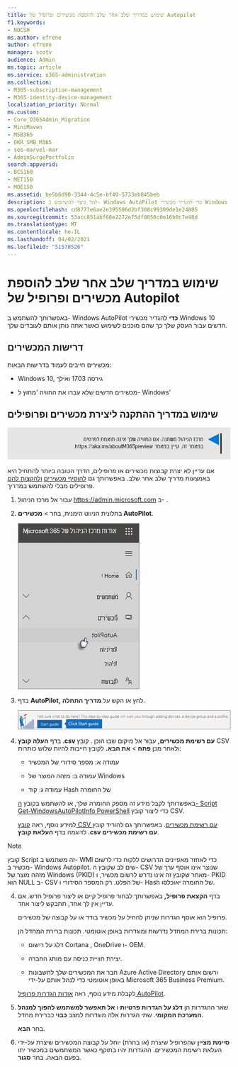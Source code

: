 ```yaml
---
title: שימוש במדריך שלב אחר שלב להוספת מכשירים ופרופיל של Autopilot
f1.keywords:
- NOCSH
ms.author: efrene
author: efrene
manager: scotv
audience: Admin
ms.topic: article
ms.service: o365-administration
ms.collection:
- M365-subscription-management
- M365-identity-device-management
localization_priority: Normal
ms.custom:
- Core_O365Admin_Migration
- MiniMaven
- MSB365
- OKR_SMB_M365
- seo-marvel-mar
- AdminSurgePortfolio
search.appverid:
- BCS160
- MET150
- MOE150
ms.assetid: be5b6d90-3344-4c5e-bf40-5733eb845beb
description: למד כיצד להשתמש ב- Windows AutoPilot כדי להגדיר מכשירי Windows 10 חדשים עבור העסק שלך כך שהם מוכנים לשימוש עובדים.
ms.openlocfilehash: cd8777e6ae2e395506d2bf308c99309de1e24805
ms.sourcegitcommit: 53acc851abf68e2272e75df0856c0e16b0c7e48d
ms.translationtype: MT
ms.contentlocale: he-IL
ms.lasthandoff: 04/02/2021
ms.locfileid: "51578526"
---
```

# <a name="use-the-step-by-step-guide-to-add-autopilot-devices-and-profile"></a>שימוש במדריך שלב אחר שלב להוספת מכשירים ופרופיל של Autopilot

באפשרותך להשתמש ב- Windows AutoPilot **כדי** להגדיר מכשירי Windows 10 חדשים עבור העסק שלך כך שהם מוכנים לשימוש כאשר אתה נותן אותם לעובדים שלך.
  
## <a name="device-requirements"></a>דרישות המכשירים

מכשירים חייבים לעמוד בדרישות הבאות:
  
- Windows 10, גירסה 1703 ואילך
    
- מכשירים חדשים שלא עברו את החוויה 'מחוץ ל- Windows'
    
## <a name="use-the-setup-guide-to-create-devices-and-profiles"></a>שימוש במדריך ההתקנה ליצירת מכשירים ופרופילים

[![תווית המיידעת אותך שמרכז הניהול משתנה ושניתן למצוא פרטים נוספים ב- aka.ms/aboutM365preview.](../media/m365admincenterchanging.png)](/office365/admin/microsoft-365-admin-center-preview)

אם עדיין לא יצרת קבוצות מכשירים או פרופילים, הדרך הטובה ביותר להתחיל היא באמצעות מדריך שלב אחר שלב. באפשרותך גם [להוסיף מכשירים](create-and-edit-autopilot-devices.md) [ולהקצות להם](create-and-edit-autopilot-profiles.md) פרופילים מבלי להשתמש במדריך. 
  
1. עבור אל מרכז הניהול <a href="https://go.microsoft.com/fwlink/p/?linkid=837890" target="_blank">https://admin.microsoft.com</a> ב- .

2. בחלונית הניווט הימנית, בחר  \> **מכשירים AutoPilot**.

    ![במרכז הניהול, בחר מכשירים ולאחר מכן בחר AutoPilot.](../media/AutoPilot.png)
  
2. בדף **AutoPilot,** לחץ או הקש על **מדריך התחלה**.
    
    ![Click Start guide for step-by-step instructions for Autopilot.](../media/31662655-d1e6-437d-87ea-c0dec5da56f7.png)
  
3. בדף **העלה קובץ .csv עם רשימת מכשירים,** עבור אל מיקום שבו הוכן . קובץ CSV ולאחר מכן **פתח** \> **את הבא.** לקובץ חייבות להיות שלוש כותרות:
    
    - עמודה א: מספר סידורי של המכשיר
    
    - עמודה ב: מזהה המוצר של Windows
    
    - עמודה ג: קוד Hash של החומרה
    
    באפשרותך לקבל מידע זה מספק החומרה שלך, או להשתמש בקובץ [ה- Script Get-WindowsAutoPilotInfo PowerShell](https://www.powershellgallery.com/packages/Get-WindowsAutoPilotInfo) כדי ליצור קובץ CSV. 
    
    למידע נוסף, ראה [קובץ CSV עם רשימת מכשירים](../admin/misc/device-list.md). באפשרותך גם להוריד קובץ לדוגמה בדף **העלאת קובץ ‎.csv עם רשימת מכשירים**. 
    
> [!NOTE]
> קובץ Script זה משתמש ב- WMI כדי לאחזר מאפיינים הדרושים ללקוח כדי לרשום מכשיר ב- Windows Autopilot. שים לב שקובץ ה- CSV שנוצר אינו אוסף ערך של מזהה מוצר של Windows (PKID) מאחר שקובץ זה אינו נדרש לרשום מכשיר, ו- PKID הוא NULL ב- CSV של הפלט. רק המספר הסידורי ו- Hash של החומרה יאוכלסו.
    
4. בדף **הקצאת פרופיל,** באפשרותך לבחור פרופיל קיים או ליצור פרופיל חדש. אם עדיין אין לך אחד, תתבקש ליצור אחד. 
    
    פרופיל הוא אוסף הגדרות שניתן להחיל על מכשיר בודד או על קבוצה של מכשירים.
    
    תכונות ברירת המחדל נדרשות ומוגדרות באופן אוטומטי. תכונות ברירת המחדל הן:
    
    - דלג על רישום Cortana , OneDrive ו- OEM.
    
    - יצירת חוויית כניסה עם מותג החברה.
    
    - חבר את המכשירים שלך לחשבונות Azure Active Directory ורשום אותם באופן אוטומטי כדי לנהל אותם על-ידי Microsoft 365 Business Premium.
    
    לקבלת מידע נוסף, ראה [אודות הגדרות פרופיל AutoPilot](autopilot-profile-settings.md). 
    
5. שאר ההגדרות הן **דלג על הגדרות פרטיות** ו **אל תאפשר למשתמש להפוך למנהל המערכת המקומי**. שתי הגדרות אלה מוגדרות למצב **כבוי** כברירת מחדל. 
    
    בחר **הבא**.
    
6. **סיימת מציין** שהפרופיל שיצרת (או בחרת) יוחל על קבוצת המכשירים שיצרת על-ידי העלאת רשימת המכשירים. ההגדרות יהיו בתוקף כאשר המשתמשים במכשיר יתו בפעם הבאה. בחר **סגור**.
